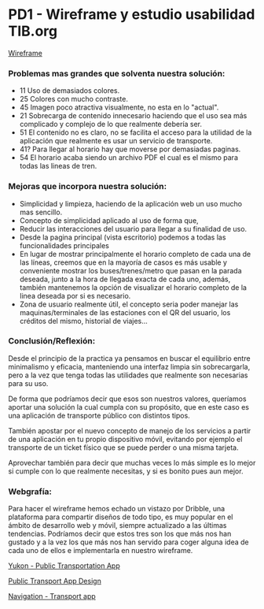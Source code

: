 # PD1 - Wireframe y estudio usabilidad TIB.org

[Wireframe](https://www.figma.com/file/MUNgXuJD5xNh5FwMr6nnxu/Wireframe-PD1?node-id=0%3A1)

### Problemas mas grandes que solventa nuestra solución:

- 11 Uso de demasiados colores.
- 25 Colores con mucho contraste.
- 45 Imagen poco atractiva visualmente, no esta en lo "actual".
- 21 Sobrecarga de contenido innecesario haciendo que el uso sea más complicado y complejo de lo que realmente debería ser.
- 51 El contenido no es claro, no se facilita el acceso para la utilidad de la aplicación que realmente es usar un servicio de transporte.
- 41? Para llegar al horario hay que moverse por demasiadas paginas.
- 54 El horario acaba siendo un archivo PDF el cual es el mismo para todas las lineas de tren.

### Mejoras que incorpora nuestra solución:

- Simplicidad y limpieza, haciendo de la aplicación web un uso mucho mas sencillo.
- Concepto de simplicidad aplicado al uso de forma que,
- Reducir las interacciones del usuario para llegar a su finalidad de uso.
- Desde la pagina principal (vista escritorio) podemos a todas las funcionalidades principales
- En lugar de mostrar principalmente el horario completo de cada una de las líneas, creemos que en la mayoría de casos es más usable y conveniente mostrar los buses/trenes/metro que pasan en la parada deseada, junto a la hora de llegada exacta de cada uno, además, también mantenemos la opción de visualizar el horario completo de la linea deseada por si es necesario.
- Zona de usuario realmente útil, el concepto seria poder manejar las maquinas/terminales de las estaciones con el QR del usuario, los créditos del mismo, historial de viajes...

### Conclusión/Reflexión:

Desde el principio de la practica ya pensamos en buscar el equilibrio entre minimalismo y eficacia, manteniendo una interfaz limpia sin sobrecargarla, pero a la vez que tenga todas las utilidades que realmente son necesarias para su uso. 

De forma que podríamos decir que esos son nuestros valores, queríamos aportar una solución la cual cumpla con su propósito, que en este caso es una aplicación de transporte público con distintos tipos.

También apostar por el nuevo concepto de manejo de los servicios a partir de una aplicación en tu propio dispositivo móvil, evitando por ejemplo el transporte de un ticket físico que se puede perder o una misma tarjeta.

Aprovechar también para decir que muchas veces lo más simple es lo mejor si cumple con lo que realmente necesitas, y si es bonito pues aun mejor.

### Webgrafía:

Para hacer el wireframe hemos echado un vistazo por Dribble, una plataforma para compartir diseños de todo tipo, es muy popular en el ámbito de desarrollo web y móvil, siempre actualizado a las últimas tendencias. Podríamos decir que estos tres son los que más nos han gustado y a la vez los que más nos han servido para coger alguna idea de cada uno de ellos e implementarla en nuestro wireframe.

[Yukon - Public Transportation App](https://dribbble.com/shots/10397979-Yukon-Public-Transportation-App)

[Public Transport App Design](https://dribbble.com/shots/14420230-Public-Transport-App-Design)

[Navigation - Transport app](https://dribbble.com/shots/12372490-Navigation-Transport-app)